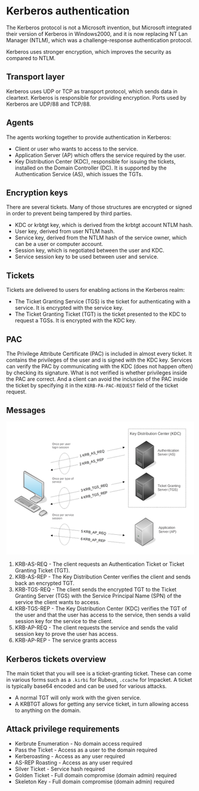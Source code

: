 # Kerberos authentication

The Kerberos protocol is not a Microsoft invention, but Microsoft integrated their version of Kerberos in Windows2000, 
and it is now replacing NT Lan Manager (NTLM), which was a challenge-response authentication protocol.

Kerberos uses stronger encryption, which improves the security as compared to NTLM. 

## Transport layer

Kerberos uses UDP or TCP as transport protocol, which sends data in cleartext. Kerberos is responsible for providing 
encryption. Ports used by Kerberos are UDP/88 and TCP/88.

## Agents

The agents working together to provide authentication in Kerberos:

* Client or user who wants to access to the service.
* Application Server (AP) which offers the service required by the user.
* Key Distribution Center (KDC), responsible for issuing the tickets, installed on the Domain Controller (DC). It is 
supported by the Authentication Service (AS), which issues the TGTs.

## Encryption keys

There are several tickets. Many of those structures are encrypted or signed in order to prevent being tampered by 
third parties. 

* KDC or krbtgt key, which is derived from the krbtgt account NTLM hash.
* User key, derived from user NTLM hash.
* Service key, derived from the NTLM hash of the service owner, which can be a user or computer account.
* Session key, which is negotiated between the user and KDC.
* Service session key to be used between user and service.

## Tickets

Tickets are delivered to users for enabling actions in the Kerberos realm:

* The Ticket Granting Service (TGS) is the ticket for authenticating with a service. It is encrypted with the service 
key.
* The Ticket Granting Ticket (TGT) is the ticket presented to the KDC to request a TGSs. It is encrypted with the KDC 
key.

## PAC

The Privilege Attribute Certificate (PAC) is included in almost every ticket. It contains the privileges of the user 
and is signed with the KDC key. Services can verify the PAC by communicating with the KDC (does not happen often) by 
checking its signature. What is not verified is whether privileges inside the PAC are correct. And a client can avoid 
the inclusion of the PAC inside the ticket by specifying it in the `KERB-PA-PAC-REQUEST` field of the ticket request.

## Messages

![Kerberos](../../_static/images/kerberos.png)

1. KRB-AS-REQ - The client requests an Authentication Ticket or Ticket Granting Ticket (TGT).
2. KRB-AS-REP - The Key Distribution Center verifies the client and sends back an encrypted TGT.
3. KRB-TGS-REQ - The client sends the encrypted TGT to the Ticket Granting Server (TGS) with the Service Principal 
Name (SPN) of the service the client wants to access. 
4. KRB-TGS-REP - The Key Distribution Center (KDC) verifies the TGT of the user and that the user has access to the 
service, then sends a valid session key for the service to the client. 
5. KRB-AP-REQ - The client requests the service and sends the valid session key to prove the user has access. 
6. KRB-AP-REP - The service grants access

## Kerberos tickets overview 

The main ticket that you will see is a ticket-granting ticket. These can come in various forms such as a `.kirbi` 
for Rubeus, `.ccache` for Impacket. A ticket is typically base64 encoded and can be used for various attacks. 

* A normal TGT will only work with the given service.
* A KRBTGT allows for getting any service ticket, in turn allowing access to anything on the domain.

## Attack privilege requirements

* Kerbrute Enumeration - No domain access required 
* Pass the Ticket - Access as a user to the domain required
* Kerberoasting - Access as any user required
* AS-REP Roasting - Access as any user required
* Silver Ticket - Service hash required 
* Golden Ticket - Full domain compromise (domain admin) required
* Skeleton Key - Full domain compromise (domain admin) required